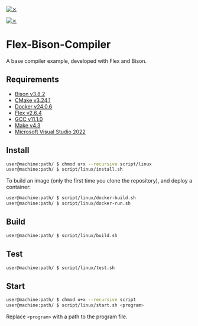 [![✗](https://img.shields.io/badge/Release-v1.0.0-ffb600.svg?style=for-the-badge)](https://github.com/agustin-golmar/Flex-Bison-Compiler/releases)

[![✗](https://github.com/agustin-golmar/Flex-Bison-Compiler/actions/workflows/pipeline.yaml/badge.svg?branch=production)](https://github.com/agustin-golmar/Flex-Bison-Compiler/actions/workflows/pipeline.yaml)

# Flex-Bison-Compiler

A base compiler example, developed with Flex and Bison.

## Requirements

* [Bison v3.8.2](https://www.gnu.org/software/bison/)
* [CMake v3.24.1](https://cmake.org/)
* [Docker v24.0.6](https://docs.docker.com/get-docker/)
* [Flex v2.6.4](https://github.com/westes/flex)
* [GCC v11.1.0](https://gcc.gnu.org/)
* [Make v4.3](https://www.gnu.org/software/make/)
* [Microsoft Visual Studio 2022](https://visualstudio.microsoft.com/vs/community/)

## Install

```bash
user@machine:path/ $ chmod u+x --recursive script/linux
user@machine:path/ $ script/linux/install.sh
```

To build an image (only the first time you clone the repository), and deploy a container:

```bash
user@machine:path/ $ script/linux/docker-build.sh
user@machine:path/ $ script/linux/docker-run.sh
```

## Build

```bash
user@machine:path/ $ script/linux/build.sh
```

## Test

```bash
user@machine:path/ $ script/linux/test.sh
```

## Start

```bash
user@machine:path/ $ chmod u+x --recursive script
user@machine:path/ $ script/linux/start.sh <program>
```

Replace `<program>` with a path to the program file.
